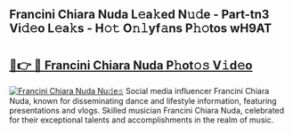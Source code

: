 ## Francini Chiara Nuda L𝚎a𝚔ed N𝚞𝚍e - Part-tn3 Vi𝚍𝚎o L𝚎a𝚔s - H𝚘𝚝 O𝚗𝚕yf𝚊ns P𝚑𝚘tos wH9AT

# <h2><a href="http://kf5oldp.oniu.top/?m=Francini+Chiara+Nuda">🔗👉 🔴 Francini Chiara Nuda P𝚑ot𝚘𝚜 V𝚒d𝚎o</a></h2>

[![Francini Chiara Nuda Nu𝚍e𝚜](https://i.imgur.com/0qMVB7G.gif)](http://kf5oldp.oniu.top/?m=Francini+Chiara+Nuda)
Social media influencer Francini Chiara Nuda, known for disseminating dance and lifestyle information, featuring presentations and vlogs. Skilled musician Francini Chiara Nuda, celebrated for their exceptional talents and accomplishments in the realm of music.  
